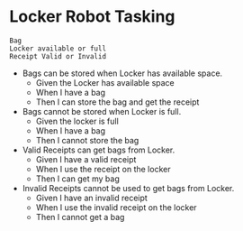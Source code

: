 # Locker Robot Tasking

```
Bag
Locker available or full
Receipt Valid or Invalid
```

* Bags can be stored when Locker has available space.
    + Given the Locker has available space
    + When I have a bag
    + Then I can store the bag and get the receipt
* Bags cannot be stored when Locker is full.
    + Given the locker is full
    + When I have a bag
    + Then I cannot store the bag
* Valid Receipts can get bags from Locker.
    + Given I have a valid receipt
    + When I use the receipt on the locker
    + Then I can get my bag
* Invalid Receipts cannot be used to get bags from Locker.
    + Given I have an invalid receipt
    + When I use the invalid receipt on the locker
    + Then I cannot get a bag
